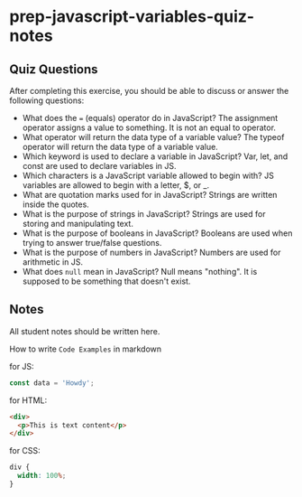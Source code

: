 # prep-javascript-variables-quiz-notes

## Quiz Questions

After completing this exercise, you should be able to discuss or answer the following questions:

- What does the `=` (equals) operator do in JavaScript?
  The assignment operator assigns a value to something. It is not an equal to operator.
- What operator will return the data type of a variable value?
  The typeof operator will return the data type of a variable value.
- Which keyword is used to declare a variable in JavaScript?
  Var, let, and const are used to declare variables in JS.
- Which characters is a JavaScript variable allowed to begin with?
  JS variables are allowed to begin with a letter, $, or \_.
- What are quotation marks used for in JavaScript?
  Strings are written inside the quotes.
- What is the purpose of strings in JavaScript?
  Strings are used for storing and manipulating text.
- What is the purpose of booleans in JavaScript?
  Booleans are used when trying to answer true/false questions.
- What is the purpose of numbers in JavaScript?
  Numbers are used for arithmetic in JS.
- What does `null` mean in JavaScript?
  Null means "nothing". It is supposed to be something that doesn't exist.

## Notes

All student notes should be written here.

How to write `Code Examples` in markdown

for JS:

```javascript
const data = 'Howdy';
```

for HTML:

```html
<div>
  <p>This is text content</p>
</div>
```

for CSS:

```css
div {
  width: 100%;
}
```

